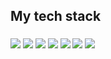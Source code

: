 <h2> My tech stack </h2>
<h3>
<img src="https://img.shields.io/badge/HTML5-E34F26?style=flat-square&logo=HTML5&logoColor=white" /> <img src="https://img.shields.io/badge/CSS3-1572B6?style=flat-square&logo=CSS3&logoColor=white" /> <img src="https://img.shields.io/badge/Javascript-F7DF1E?style=flat-square&logo=Javascript&logoColor=white" /> <img src="https://img.shields.io/badge/Typescript-3178C6?style=flat-square&logo=Typescript&logoColor=white" /> <img src="https://img.shields.io/badge/React-61DAFB?style=flat-square&logo=React&logoColor=white" /> <img src="https://img.shields.io/badge/Redux-764ABC?style=flat-square&logo=Redux&logoColor=white" /> <img src="https://img.shields.io/badge/styledcomponents-DB7093?style=flat-square&logo=styledcomponents&logoColor=white" />  
</h3>
